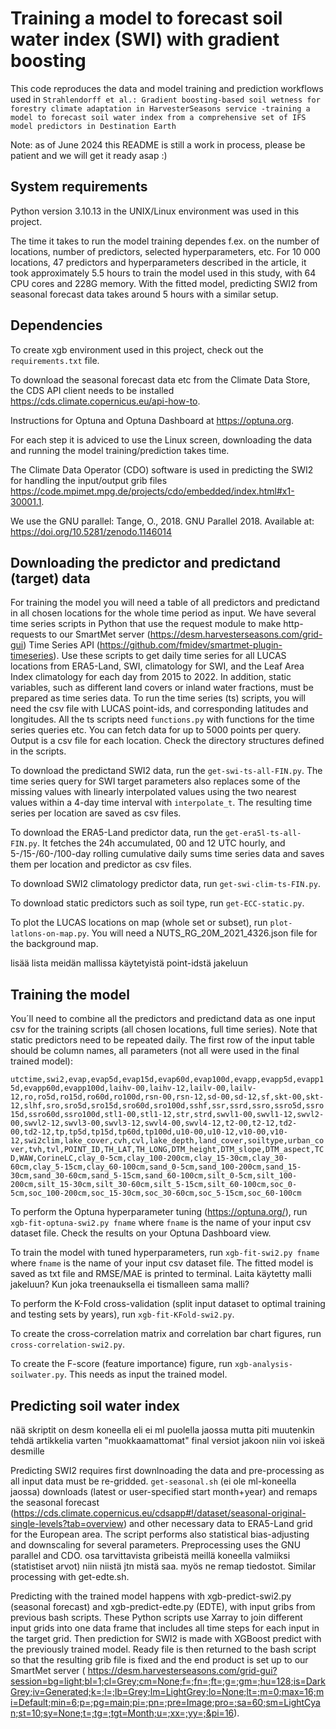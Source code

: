 # Training a model to forecast soil water index (SWI) with gradient boosting

This code reproduces the data and model training and prediction workflows used in `Strahlendorff et al.: Gradient boosting-based soil wetness for forestry climate adaptation in HarvesterSeasons service -training a model to forecast soil water index from a comprehensive set of IFS model predictors in Destination Earth`

Note: as of June 2024 this README is still a work in process, please be patient and we will get it ready asap :) 

## System requirements
Python version 3.10.13 in the UNIX/Linux environment was used in this project.

The time it takes to run the model training dependes f.ex. on the number of locations, number of predictors, selected hyperparameters, etc. For 10 000 locations, 47 predictors and hyperparameters described in the article, it took approximately 5.5 hours to train the model used in this study, with 64 CPU cores and 228G memory. With the fitted model, predicting SWI2 from seasonal forecast data takes around 5 hours with a similar setup.   

## Dependencies
To create xgb environment used in this project, check out the `requirements.txt` file.

To download the seasonal forecast data etc from the Climate Data Store, the CDS API client needs to be installed https://cds.climate.copernicus.eu/api-how-to.

Instructions for Optuna and Optuna Dashboard at https://optuna.org.

For each step it is adviced to use the Linux screen, downloading the data and running the model training/prediction takes time.

The Climate Data Operator (CDO) software is used in predicting the SWI2 for handling the input/output grib files https://code.mpimet.mpg.de/projects/cdo/embedded/index.html#x1-30001.1.

We use the GNU parallel: Tange, O., 2018. GNU Parallel 2018. Available at: https://doi.org/10.5281/zenodo.1146014
## Downloading the predictor and predictand (target) data
For training the model you will need a table of all predictors and predictand in all chosen locations for the whole time period as input. We have several time series scripts in Python that use the request module to make http-requests to our SmartMet server (https://desm.harvesterseasons.com/grid-gui) Time Series API (https://github.com/fmidev/smartmet-plugin-timeseries). Use these scripts to get daily time series for all LUCAS locations from ERA5-Land, SWI, climatology for SWI, and the Leaf Area Index climatology for each day from 2015 to 2022. In addition, static variables, such as different land covers or inland water fractions, must be prepared as time series data. To run the time series (ts) scripts, you will need the csv file with LUCAS point-ids, and corresponding latitudes and longitudes. All the ts scripts need `functions.py` with functions for the time series queries etc. You can fetch data for up to 5000 points per query. Output is a csv file for each location. Check the directory structures defined in the scripts. 

To download the predictand SWI2 data, run the `get-swi-ts-all-FIN.py`. The time series query for SWI target parameters also replaces some of the missing values with linearly interpolated values using the two nearest values within a 4-day time interval with `interpolate_t`. The resulting time series per location are saved as csv files.  

To download the ERA5-Land predictor data, run the `get-era5l-ts-all-FIN.py`. It fetches the 24h accumulated, 00 and 12 UTC hourly, and 5-/15-/60-/100-day rolling cumulative daily sums time series data and saves them per location and predictor as csv files.

To download SWI2 climatology predictor data, run `get-swi-clim-ts-FIN.py`. 

To download static predictors such as soil type, run `get-ECC-static.py`. 

To plot the LUCAS locations on map (whole set or subset), run `plot-latlons-on-map.py`. You will need a NUTS_RG_20M_2021_4326.json file for the background map. 

lisää lista meidän mallissa käytetyistä point-idstä jakeluun
## Training the model
You´ll need to combine all the predictors and predictand data as one input csv for the training scripts (all chosen locations, full time series). Note that static predictors need to be repeated daily. The first row of the input table should be column names, all parameters (not all were used in the final trained model): 

`utctime,swi2,evap,evap5d,evap15d,evap60d,evap100d,evapp,evapp5d,evapp15d,evapp60d,evapp100d,laihv-00,laihv-12,lailv-00,lailv-12,ro,ro5d,ro15d,ro60d,ro100d,rsn-00,rsn-12,sd-00,sd-12,sf,skt-00,skt-12,slhf,sro,sro5d,sro15d,sro60d,sro100d,sshf,ssr,ssrd,ssro,ssro5d,ssro15d,ssro60d,ssro100d,stl1-00,stl1-12,str,strd,swvl1-00,swvl1-12,swvl2-00,swvl2-12,swvl3-00,swvl3-12,swvl4-00,swvl4-12,t2-00,t2-12,td2-00,td2-12,tp,tp5d,tp15d,tp60d,tp100d,u10-00,u10-12,v10-00,v10-12,swi2clim,lake_cover,cvh,cvl,lake_depth,land_cover,soiltype,urban_cover,tvh,tvl,POINT_ID,TH_LAT,TH_LONG,DTM_height,DTM_slope,DTM_aspect,TCD,WAW,CorineLC,clay_0-5cm,clay_100-200cm,clay_15-30cm,clay_30-60cm,clay_5-15cm,clay_60-100cm,sand_0-5cm,sand_100-200cm,sand_15-30cm,sand_30-60cm,sand_5-15cm,sand_60-100cm,silt_0-5cm,silt_100-200cm,silt_15-30cm,silt_30-60cm,silt_5-15cm,silt_60-100cm,soc_0-5cm,soc_100-200cm,soc_15-30cm,soc_30-60cm,soc_5-15cm,soc_60-100cm`

To perform the Optuna hyperparameter tuning (https://optuna.org/), run `xgb-fit-optuna-swi2.py fname` where `fname` is the name of your input csv dataset file. Check the results on your Optuna Dashboard view. 

To train the model with tuned hyperparameters, run `xgb-fit-swi2.py fname` where `fname` is the name of your input csv dataset file. The fitted model is saved as txt file and RMSE/MAE is printed to terminal. 
Laita käytetty malli jakeluun? Kun joka treenauksella ei tismalleen sama malli? 

To perform the K-Fold cross-validation (split input dataset to optimal training and testing sets by years), run `xgb-fit-KFold-swi2.py`.  

To create the cross-correlation matrix and correlation bar chart figures, run `cross-correlation-swi2.py`.

To create the F-score (feature importance) figure, run `xgb-analysis-soilwater.py`. This needs as input the trained model.

## Predicting soil water index
nää skriptit on desm koneella eli ei ml puolella jaossa mutta piti muutenkin tehdä artikkelia varten "muokkaamattomat" final versiot jakoon niin voi iskeä desmille  

Predicting SWI2 requires first downlnoading the data and pre-processing as all input data must be re-gridded. `get-seasonal.sh` (ei ole ml-koneella jaossa) downloads (latest or user-specified start month+year) and remaps the seasonal forecast (https://cds.climate.copernicus.eu/cdsapp#!/dataset/seasonal-original-single-levels?tab=overview) and other necessary data to ERA5-Land grid for the European area. The script performs also statistical bias-adjusting and downscaling for several parameters. Preprocessing uses the GNU parallel and CDO. osa tarvittavista gribeistä meillä koneella valmiiksi (statistiset arvot) niin niistä jtn mistä saa. myös ne remap tiedostot. Similar processing with get-edte.sh. 

Predicting with the trained model happens with xgb-predict-swi2.py (seasonal forecast) and xgb-predict-edte.py (EDTE), with input gribs from previous bash scripts. These Python scripts use Xarray to join different input grids into one data frame that includes all time steps for each input in the target grid. Then prediction for SWI2 is made with XGBoost predict with the previously trained model. Ready file is then returned to the bash script so that the resulting grib file is fixed and the end product is set up to our SmartMet server ( https://desm.harvesterseasons.com/grid-gui?session=bg=light;bl=1;cl=Grey;cm=None;f=;fn=;ft=;g=;gm=;hu=128;is=DarkGrey;iv=Generated;k=;l=;lb=Grey;lm=LightGrey;lo=None;lt=;m=0;max=16;mi=Default;min=6;p=;pg=main;pi=;pn=;pre=Image;pro=;sa=60;sm=LightCyan;st=10;sy=None;t=;tg=;tgt=Month;u=;xx=;yy=;&pi=16). 
